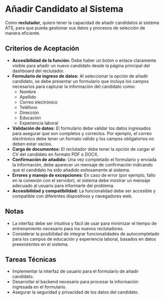 # Añadir Candidato al Sistema

Como **reclutador**, quiero tener la capacidad de añadir candidatos al sistema ATS, para que pueda gestionar sus datos y procesos de selección de manera eficiente.

## Criterios de Aceptación

- **Accesibilidad de la función:** Debe haber un botón o enlace claramente visible para añadir un nuevo candidato desde la página principal del dashboard del reclutador.
- **Formulario de ingreso de datos:** Al seleccionar la opción de añadir candidato, se debe presentar un formulario que incluya los campos necesarios para capturar la información del candidato como:
  - Nombre
  - Apellido
  - Correo electrónico
  - Teléfono
  - Dirección
  - Educación
  - Experiencia laboral
- **Validación de datos:** El formulario debe validar los datos ingresados para asegurar que son completos y correctos. Por ejemplo, el correo electrónico debe tener un formato válido y los campos obligatorios no deben estar vacíos.
- **Carga de documentos:** El reclutador debe tener la opción de cargar el CV del candidato en formato PDF o DOCX.
- **Confirmación de añadido:** Una vez completado el formulario y enviada la información, debe aparecer un mensaje de confirmación indicando que el candidato ha sido añadido exitosamente al sistema.
- **Errores y manejo de excepciones:** En caso de error (por ejemplo, fallo en la conexión con el servidor), el sistema debe mostrar un mensaje adecuado al usuario para informarle del problema.
- **Accesibilidad y compatibilidad:** La funcionalidad debe ser accesible y compatible con diferentes dispositivos y navegadores web.

## Notas

- La interfaz debe ser intuitiva y fácil de usar para minimizar el tiempo de entrenamiento necesario para los nuevos reclutadores.
- Considerar la posibilidad de integrar funcionalidades de autocompletado para los campos de educación y experiencia laboral, basados en datos preexistentes en el sistema.

## Tareas Técnicas

- Implementar la interfaz de usuario para el formulario de añadir candidato.
- Desarrollar el backend necesario para procesar la información ingresada en el formulario.
- Asegurar la seguridad y privacidad de los datos del candidato.